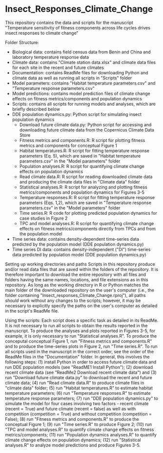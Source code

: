 # Insect_Responses_Climate_Change
This repository contains the data and scripts for the manuscript "Temperature sensitivity of fitness components across life cycles drives insect responses to climate change"

Folder Structure:
* Biological data: contains field census data from Benin and China and laboratory temperature response data
* Climate data: contains "Climate station data.xlsx" and climate data files for each site in the recent and future climates
* Documentation: contains ReadMe files for downloading Python and climate data as well as running all scripts in "Scripts" folder
* Model parameters: contains "Habitat temperature parameters.csv" and "Temperature response parameters.csv"
* Model predictions: contains model prediction files of climate change effects on fitness metrics/components and population dynamics
* Scripts: contains all scripts for running models and analyses, which are briefly described below
* DDE population dynamics.py: Python script for simulating insect population dynamics
  * Download future climate data.py: Python script for accessing and downloading future climate data from the Copernicus Climate Data Store
  * Fitness metrics and components.R: R script for plotting fitness metrics and components for conceptual Figure 1
  * Habitat temperatures.R: R script for fitting temperature response parameters (Eq. 5), which are saved in "Habitat temperature parameters.csv" in the "Model parameters" folder
  * Population analyses.R: R script for quantifying climate change effects on population dynamics
  * Read climate data.R: R script for reading downloaded climate data and producing the climate data files in "Climate data" folder
  * Statistical analyses.R: R script for analyzing and plotting fitness metrics/components and population dynamics for Figures 3-5
  * Temperature responses.R: R script for fitting temperature response parameters (Eqs. 1,2), which are saved in "Temperature response parameters.csv" in the "Model parameters" folder
  * Time series.R: R code for plotting predicted population dynamics for case studies in Figure 2
  * TPC and model analyses.R: R script for quantifying climate change effects on fitness metrics/components directly from TPCs and from the population model
* Time series data: contains density-dependent time-series data predicted by the population model (DDE population dynamics.py)
* Time series DI data: contains density-independent ("DI") time-series data predicted by population model (DDE population dynamics.py)

Setting up working directories and paths
Scripts in this repository produce and/or read data files that are saved within the folders of the repository. It is therefore important to download the entire repository with all files and folders having the same names, locations, and file extensions as in this repository. As long as the working directory in R or Python matches the main folder of the downloaded repository on the user's computer (i.e., the folder containing "Insect_responses_Climate_Change.rproj"), all paths _should_ work without any changes to the scripts; however, it may be necessary to explicitly specify the paths on the user's computer as detailed in the script's ReadMe file. 

Using the scripts:
Each script does a specific task as detailed in its ReadMe. It is not necessary to run all scripts to obtain the results reported in the manuscript. To produce the analyses and plots reported in Figures 3-5, for example, it is only necessary to run "Statistical analyses.R". To produce the conceputal conceptual Figure 1, run "Fitness metrics and components.R" and to produce the time-series plots in Figure 2, run "Time series.R". To run all scripts used in the manuscript in the correct order, see the order of the ReadMe files in the "Documentation" folder. In general, this involves the following steps: (1) install Python in order to access future climate data and run DDE population models (see "ReadME1 Install Python"); (2) download recent climate data (see "ReadMe2 Download recent climate data") and (3) run "Download future climate data.py" to download the recent and future climate data; (4) run "Read climate data.R" to produce climate files in "climate data" folder; (5) run "Habitat temperatures.R" to estimate habitat temperature parameters; (6) run "Temperature responses.R" to estimate temperature response parameters; (7) run "DDE population dynamics.py" to simulate the model for four cases involving two factors - recent climate (recent = True) and future climate (recent = false) as well as with competition (competition = True) and without competition (competition = False); (8) run "Fitness metrics and components.R" to produce the conceptual Figure 1; (9) run "Time series.R" to produce Figure 2; (10) run "TPC and model analyses.R" to quantify climate change effects on fitness metrics/components; (11) run "Population dynamics analyses.R" to quantify climate change effects on population dynamics; (12) run "Statistical analyses.R" to analyze model predictions and produce Figures 3-5.
